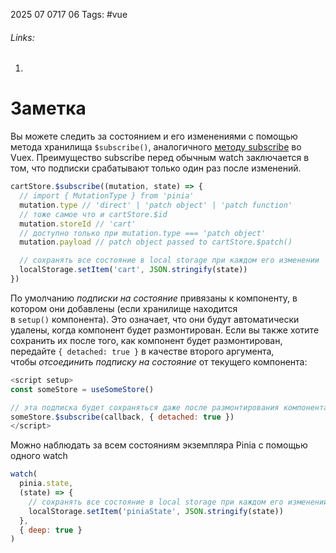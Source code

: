 2025 07 0717 06
Tags: #vue 
###### Links: 
1) 
# Заметка
Вы можете следить за состоянием и его изменениями с помощью метода хранилища `$subscribe()`, аналогичного [методу subscribe](https://vuex.vuejs.org/api/#subscribe) во Vuex. Преимущество subscribe перед обычным watch заключается в том, что подписки срабатывают только один раз после изменений. 
```js
cartStore.$subscribe((mutation, state) => {
  // import { MutationType } from 'pinia'
  mutation.type // 'direct' | 'patch object' | 'patch function'
  // тоже самое что и cartStore.$id
  mutation.storeId // 'cart'
  // доступно только при mutation.type === 'patch object'
  mutation.payload // patch object passed to cartStore.$patch()

  // сохранять все состояние в local storage при каждом его изменении
  localStorage.setItem('cart', JSON.stringify(state))
})
```
По умолчанию _подписки на состояние_ привязаны к компоненту, в котором они добавлены (если хранилище находится в `setup()` компонента). Это означает, что они будут автоматически удалены, когда компонент будет размонтирован. Если вы также хотите сохранить их после того, как компонент будет размонтирован, передайте `{ detached: true }` в качестве второго аргумента, чтобы _отсоединить подписку на состояние_ от текущего компонента:
```js
<script setup>
const someStore = useSomeStore()

// эта подписка будет сохраняться даже после размонтирования компонента
someStore.$subscribe(callback, { detached: true })
</script>
```
Можно наблюдать за всем состояниям экземпляра Pinia с помощью одного watch
```js
watch(
  pinia.state,
  (state) => {
    // сохранять все состояние в local storage при каждом его изменении
    localStorage.setItem('piniaState', JSON.stringify(state))
  },
  { deep: true }
)
```